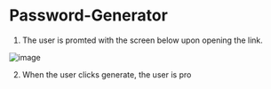 # Password-Generator

1) The user is promted with the screen below upon opening the link. 

![image](https://user-images.githubusercontent.com/79432326/117566403-7761c580-b084-11eb-9aa1-ee89ce206e2a.png)

2) When the user clicks generate, the user is pro
